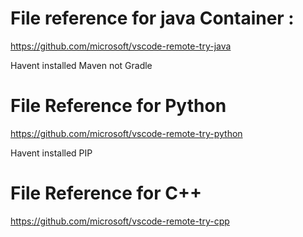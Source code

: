 # File reference for java Container :

https://github.com/microsoft/vscode-remote-try-java

Havent installed Maven not Gradle


# File Reference for Python

https://github.com/microsoft/vscode-remote-try-python

Havent installed PIP


# File Reference for C++

https://github.com/microsoft/vscode-remote-try-cpp


